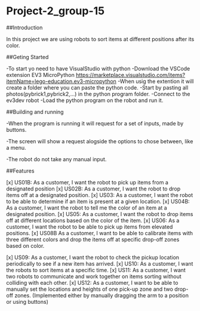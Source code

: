 # Project-2_group-15
##Introduction

In this project we are using robots to sort items at different positions after its color. 

##Geting Started

-To start yo need to have VisualStudio with python
-Download the VSCode extension EV3 MicroPython https://marketplace.visualstudio.com/items?itemName=lego-education.ev3-micropython
-When usig the extention it will create a folder where you can paste the python code.
-Start by pasting all photos(pybrick1,pybrick2,...) in the python program folder.
-Connect to the ev3dev robot
-Load the python program on the robot and run it.

##Building and running

-When the program is running it will request for a set of inputs, made by buttons.

-The screen will show a request alogside the options to chose between, like a menu.

-The robot do not take any manual input.

##Features

[x] US01B: As a customer, I want the robot to pick up items from a designated position
[x] US02B: As a customer, I want the robot to drop items off at a designated position.
[x] US03: As a customer, I want the robot to be able to determine if an item is present at a given location.
[x] US04B: As a customer, I want the robot to tell me the color of an item at a designated position.
[x] US05: As a customer, I want the robot to drop items off at different locations based on the color of the item.
[x] US06: As a customer, I want the robot to be able to pick up items from elevated positions.
[x] US08B As a customer, I want to be able to calibrate items with three different colors and drop the items off at specific drop-off zones based on color.

[x] US09: As a customer, I want the robot to check the pickup location periodically to see if a new item has arrived.
[x] US10: As a customer, I want the robots to sort items at a specific time.
[x] US11: As a customer, I want two robots to communicate and work together on items sorting without colliding with each other.
[x] US12: As a customer, I want to be able to manually set the locations and heights of one pick-up zone and two drop-off zones. (Implemented either by manually dragging the arm to a position or using buttons)
